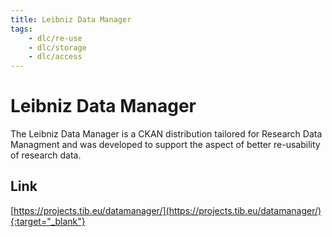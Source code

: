 ```yaml
---
title: Leibniz Data Manager
tags:
    - dlc/re-use
    - dlc/storage
    - dlc/access
---
```

# Leibniz Data Manager
The Leibniz Data Manager is a CKAN distribution tailored for Research Data Managment and was developed to support the aspect of better re-usability of research data.

## Link
[https://projects.tib.eu/datamanager/](https://projects.tib.eu/datamanager/){:target="_blank"}